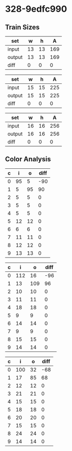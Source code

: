 # 328-9edfc990
## Train Sizes

|set|w|h|A|
|---|---|---|---|
|input|13|13|169|
|output|13|13|169|
|diff|0|0|0|


|set|w|h|A|
|---|---|---|---|
|input|15|15|225|
|output|15|15|225|
|diff|0|0|0|


|set|w|h|A|
|---|---|---|---|
|input|16|16|256|
|output|16|16|256|
|diff|0|0|0|


## Color Analysis

|c|i|o|diff|
|---|---|---|---|
|0|95|5|-90|
|1|5|95|90|
|2|5|5|0|
|3|5|5|0|
|4|5|5|0|
|5|12|12|0|
|6|6|6|0|
|7|11|11|0|
|8|12|12|0|
|9|13|13|0|


|c|i|o|diff|
|---|---|---|---|
|0|112|16|-96|
|1|13|109|96|
|2|10|10|0|
|3|11|11|0|
|4|18|18|0|
|5|9|9|0|
|6|14|14|0|
|7|9|9|0|
|8|15|15|0|
|9|14|14|0|


|c|i|o|diff|
|---|---|---|---|
|0|100|32|-68|
|1|17|85|68|
|2|12|12|0|
|3|21|21|0|
|4|15|15|0|
|5|18|18|0|
|6|20|20|0|
|7|15|15|0|
|8|24|24|0|
|9|14|14|0|

